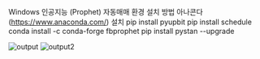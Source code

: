 Windows 인공지능 (Prophet) 자동매매 환경 설치 방법
아나콘다(https://www.anaconda.com/) 설치
pip install pyupbit
pip install schedule
conda install -c conda-forge fbprophet
pip install pystan --upgrade

![output](https://github.com/eogjsl900/bitcoinAutoTrade/assets/34729371/489e968b-02cf-45d4-abba-2694c398d13f)
![output2](https://github.com/eogjsl900/bitcoinAutoTrade/assets/34729371/aa48cb14-48ba-44af-a193-e44dbdca8fcd)
